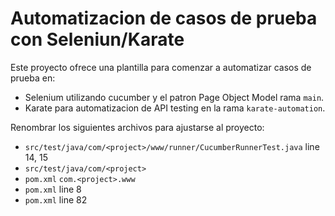 # Automatizacion de casos de prueba con Seleniun/Karate

Este proyecto ofrece una plantilla para comenzar a automatizar casos de prueba en:

- Selenium utilizando cucumber y el patron Page Object Model rama `main`.
- Karate para automatizacion de API testing en la rama `karate-automation`.

Renombrar los siguientes archivos para ajustarse al proyecto:

- `src/test/java/com/<project>/www/runner/CucumberRunnerTest.java` line 14, 15
- `src/test/java/com/<project>`
- `pom.xml` <groupId> `com.<project>.www`
- `pom.xml` <artifactId> line 8
- `pom.xml` <projectName> line 82
